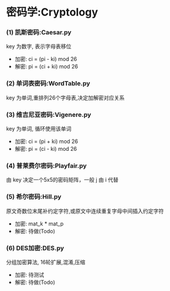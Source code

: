 # 密码学:Cryptology


### (1) 凯斯密码:Caesar.py
key 为数字, 表示字母表移位
- 加密: ci = (pi - ki) mod 26
- 解密: pi = (ci + ki) mod 26

### (2) 单词表密码:WordTable.py
key 为单词,重排列26个字母表,决定加解密对应关系

### (3) 维吉尼亚密码:Vigenere.py
key 为单词, 循环使用该单词
- 加密: ci = (pi + ki) mod 26
- 解密: pi = (ci - ki) mod 26

### (4) 普莱费尔密码:Playfair.py
由 key 决定一个5x5的密码矩阵，一般 j 由 i 代替

### (5) 希尔密码:Hill.py
原文奇数位末尾补约定字符,或原文中连续重复字母中间插入约定字符
- 加密: mat_k * mat_p
- 解密: 待做(Todo)

### (6) DES加密:DES.py
分组加密算法, 16轮扩展,混淆,压缩
- 加密: 待测试
- 解密: 待做(Todo)
